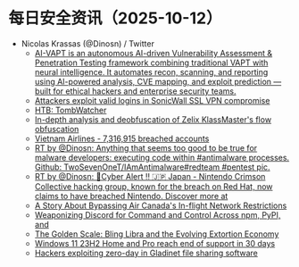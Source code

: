 # 每日安全资讯（2025-10-12）

- Nicolas Krassas (@Dinosn) / Twitter
  - [AI-VAPT is an autonomous AI-driven Vulnerability Assessment & Penetration Testing framework combining traditional VAPT with neural intelligence. It automates recon, scanning, and reporting using AI-powered analysis, CVE mapping, and exploit prediction — built for ethical hackers and enterprise security teams.](https://x.com/Dinosn/status/1977070103775588797)
  - [Attackers exploit valid logins in SonicWall SSL VPN compromise](https://x.com/Dinosn/status/1977067719397953956)
  - [HTB: TombWatcher](https://x.com/Dinosn/status/1977067800083796204)
  - [In-depth analysis and deobfuscation of Zelix KlassMaster's flow obfuscation](https://x.com/Dinosn/status/1977067761013870701)
  - [Vietnam Airlines - 7,316,915 breached accounts](https://x.com/Dinosn/status/1976951556697473184)
  - [RT by @Dinosn: Anything that seems too good to be true for malware developers: executing code within #antimalware processes. Github: TwoSevenOneT/IAmAntimalware#redteam #pentest pic.](https://x.com/TwoSevenOneT/status/1976946305806352483)
  - [RT by @Dinosn: 🚨Cyber Alert ‼️ 🇯🇵 Japan - Nintendo Crimson Collective hacking group, known for the breach on Red Hat, now claims to have breached Nintendo. Discover more at](https://x.com/H4ckmanac/status/1976895206273220758)
  - [A Story About Bypassing Air Canada's In-flight Network Restrictions](https://x.com/Dinosn/status/1976890985444790277)
  - [Weaponizing Discord for Command and Control Across npm, PyPI, and](https://x.com/Dinosn/status/1976860771943694658)
  - [The Golden Scale: Bling Libra and the Evolving Extortion Economy](https://x.com/Dinosn/status/1976845478462447638)
  - [Windows 11 23H2 Home and Pro reach end of support in 30 days](https://x.com/Dinosn/status/1976845069438402576)
  - [Hackers exploiting zero-day in Gladinet file sharing software](https://x.com/Dinosn/status/1976845180943974732)
